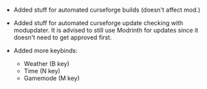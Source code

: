- Added stuff for automated curseforge builds (doesn't affect mod.)
- Added stuff for automated curseforge update checking with modupdater. It is advised to still use Modrinth for updates
  since it doesn't need to get approved first.

- Added more keybinds:
    - Weather (B key)
    - Time (N key)
    - Gamemode (M key)